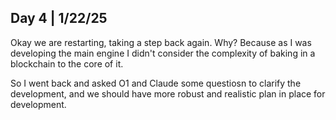 ## Day 4 | 1/22/25


Okay we are restarting, taking a step back again.
Why? Because as I was developing the main engine I didn't consider the complexity of baking in a blockchain to the core of it.

So I went back and asked O1 and Claude some questiosn to clarify the development, and we should have more robust and realistic plan in place for development.

